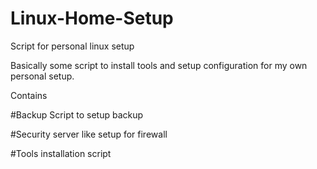 # Linux-Home-Setup
Script for personal linux setup
<p>Basically some script to install tools and setup configuration for my own personal setup. 
<p>Contains 
<p>#Backup Script to setup backup
<p>#Security server like setup for firewall
<p>#Tools installation script
